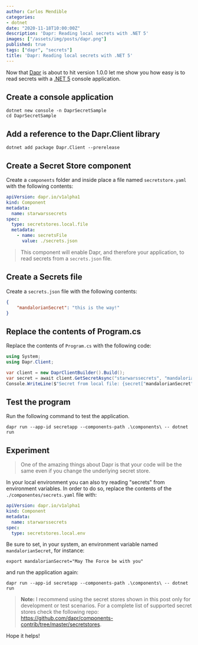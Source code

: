 ```yaml
---
author: Carlos Mendible
categories:
- dotnet
date: "2020-11-18T10:00:00Z"
description: 'Dapr: Reading local secrets with .NET 5'
images: ["/assets/img/posts/dapr.png"]
published: true
tags: ["dapr", "secrets"]
title: 'Dapr: Reading local secrets with .NET 5'
---
```


Now that [Dapr](https://dapr.io/) is about to hit version 1.0.0 let me show you how easy is to read secrets with a [.NET 5](https://dotnet.microsoft.com/?WT.mc_id=AZ-MVP-5002618) console application.

## Create a console application

``` shell
dotnet new console -n DaprSecretSample
cd DaprSecretSample
```

## Add a reference to the Dapr.Client library

``` shell
dotnet add package Dapr.Client --prerelease   
```

## Create a Secret Store component

Create a `components` folder and inside place a file named `secretstore.yaml` with the following contents:

``` yaml
apiVersion: dapr.io/v1alpha1
kind: Component
metadata:
  name: starwarssecrets
spec:
  type: secretstores.local.file
  metadata:
    - name: secretsFile
      value: ./secrets.json
```

> This component will enable Dapr, and therefore your application, to read secrets from a `secrets.json` file.

## Create a Secrets file

Create a `secrets.json` file with the following contents:

``` json
{
    "mandalorianSecret": "this is the way!"
}
```

## Replace the contents of Program.cs

Replace the contents of `Program.cs` with the following code:

``` csharp
using System;
using Dapr.Client;

var client = new DaprClientBuilder().Build();
var secret = await client.GetSecretAsync("starwarssecrets", "mandalorianSecret");
Console.WriteLine($"Secret from local file: {secret["mandalorianSecret"]});
```

## Test the program

Run the following command to test the application.

``` shell
dapr run --app-id secretapp --components-path .\components\ -- dotnet run
```

## Experiment

>  One of the amazing things about Dapr is that your code will be the same even if you change the underlying secret store.

In your local environment you can also try reading "secrets" from environment variables. In order to do so, replace the contents of the `./componentes/secrets.yaml` file with:

``` yaml
apiVersion: dapr.io/v1alpha1
kind: Component
metadata:
  name: starwarssecrets
spec:
  type: secretstores.local.env
```

Be sure to set, in your system, an environment variable named `mandalorianSecret`, for instance:

``` shell
export mandalorianSecret="May The Force be with you"
```

and run the application again:

``` shell
dapr run --app-id secretapp --components-path .\components\ -- dotnet run
```

> **Note:** I recommend using the secret stores shown in this post only for development or test scenarios. For a complete list of supported secret stores check the following repo: https://github.com/dapr/components-contrib/tree/master/secretstores.

Hope it helps!